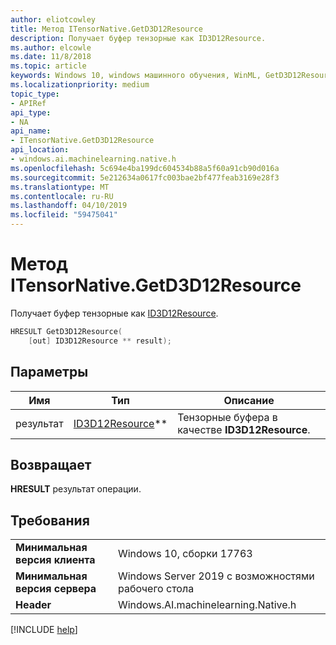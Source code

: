 ```yaml
---
author: eliotcowley
title: Метод ITensorNative.GetD3D12Resource
description: Получает буфер тензорные как ID3D12Resource.
ms.author: elcowle
ms.date: 11/8/2018
ms.topic: article
keywords: Windows 10, windows машинного обучения, WinML, GetD3D12Resource
ms.localizationpriority: medium
topic_type:
- APIRef
api_type:
- NA
api_name:
- ITensorNative.GetD3D12Resource
api_location:
- windows.ai.machinelearning.native.h
ms.openlocfilehash: 5c694e4ba199dc604534b88a5f60a91cb90d016a
ms.sourcegitcommit: 5e212634a0617fc003bae2bf477feab3169e28f3
ms.translationtype: MT
ms.contentlocale: ru-RU
ms.lasthandoff: 04/10/2019
ms.locfileid: "59475041"
---
```

# <a name="itensornativegetd3d12resource-method"></a>Метод ITensorNative.GetD3D12Resource

Получает буфер тензорные как [ID3D12Resource](https://docs.microsoft.com/windows/desktop/api/d3d12/nn-d3d12-id3d12resource).

```cpp
HRESULT GetD3D12Resource(
    [out] ID3D12Resource ** result);
```

## <a name="parameters"></a>Параметры

| Имя | Тип | Описание |
|------|------|-------------|
| результат | [ID3D12Resource](https://docs.microsoft.com/windows/desktop/api/d3d12/nn-d3d12-id3d12resource)** | Тензорные буфера в качестве **ID3D12Resource**. |

## <a name="returns"></a>Возвращает

**HRESULT** результат операции.

## <a name="requirements"></a>Требования

| | |
|-|-|
| **Минимальная версия клиента** | Windows 10, сборки 17763 |
| **Минимальная версия сервера** | Windows Server 2019 с возможностями рабочего стола |
| **Header** | Windows.AI.machinelearning.Native.h |

[!INCLUDE [help](../includes/get-help.md)]
